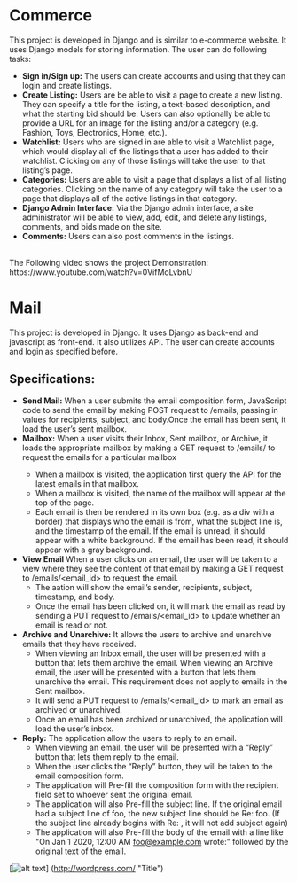 # Commerce
This project is developed in Django and is similar to e-commerce website. It uses Django models for storing information.
The user can do following tasks:
* **Sign in/Sign up:** The users can create accounts and using that they can login and create listings.
* **Create Listing:**
Users are be able to visit a page to create a new listing. They can specify a title for the listing, a text-based description, and what the starting bid should be. Users can also optionally be able to provide a URL for an image for the listing and/or a category (e.g. Fashion, Toys, Electronics, Home, etc.).
* **Watchlist:** 
Users who are signed in are able to visit a Watchlist page, which would display all of the 
listings that a user has added to their watchlist. Clicking on any of those listings will take the user to that listing’s page.
* **Categories:** 
Users are able to visit a page that displays a list of all listing categories. Clicking on the name of any category will 
take the user to a page that displays all of the active listings in that category.
* **Django Admin Interface:**
Via the Django admin interface, a site administrator will be able to view, add, edit, and delete any listings, comments, and bids made on the site.
* **Comments:**
Users can also post comments in the listings.
<br>
The Following video shows the project Demonstration: <br>
https://www.youtube.com/watch?v=0VifMoLvbnU

# Mail
This project is developed in Django. It uses Django as back-end and javascript as front-end. It also utilizes API. The user can create accounts and login as specified before.
## Specifications:
* **Send Mail:** When a user submits the email composition form, JavaScript code to send the email by making POST request to /emails, passing in values for recipients, subject, and body.Once the email has been sent, it load the user’s sent mailbox.
* **Mailbox:** When a user visits their Inbox, Sent mailbox, or Archive, it loads the appropriate mailbox by making a GET request to /emails/<mailbox> to request the emails for a particular mailbox
  * When a mailbox is visited, the application first query the API for the latest emails in that mailbox.
  * When a mailbox is visited, the name of the mailbox will appear at the top of the page.
  * Each email is then be rendered in its own box (e.g. as a div with a border) that displays who the email is from, what the subject line is, and the timestamp of the email.   If the email is unread, it should appear with a white background. If the email has been read, it should appear with a gray background.
* **View Email** When a user clicks on an email, the user will be taken to a view where they see the content of that email by making a GET request to /emails/<email_id> to    request the email. 
  * The aation will show the email’s sender, recipients, subject, timestamp, and body.
  * Once the email has been clicked on, it will mark the email as read by sending a PUT request to /emails/<email_id> to update whether an email is read or not.
* **Archive and Unarchive:** It allows the users to archive and unarchive emails that they have received.
  * When viewing an Inbox email, the user will be presented with a button that lets them archive the email. When viewing an Archive email, the user will be presented with a     button that lets them unarchive the email. This requirement does not apply to emails in the Sent mailbox.
  * It will send a PUT request to /emails/<email_id> to mark an email as archived or unarchived.
  * Once an email has been archived or unarchived, the application will load the user’s inbox.
* **Reply:** The application allow the users to reply to an email.
  * When viewing an email, the user will be presented with a “Reply” button that lets them reply to the email.
  * When the user clicks the “Reply” button, they will be taken to the email composition form.
  * The application will Pre-fill the composition form with the recipient field set to whoever sent the original email.
  * The application will also Pre-fill the subject line. If the original email had a subject line of foo, the new subject line should be Re: foo. (If the subject line already     begins with Re: , it will not add subject again)
  * The application will also Pre-fill the body of the email with a line like "On Jan 1 2020, 12:00 AM foo@example.com wrote:" followed by the original text of the email.
 
 [![alt text](https://i9.ytimg.com/vi/0VifMoLvbnU/mq2.jpg?sqp=CKSsuYQG&rs=AOn4CLDz7yKGKAJ52GsU44GtJlM0bhvkaQ.jpg)]
(http://wordpress.com/ "Title")
